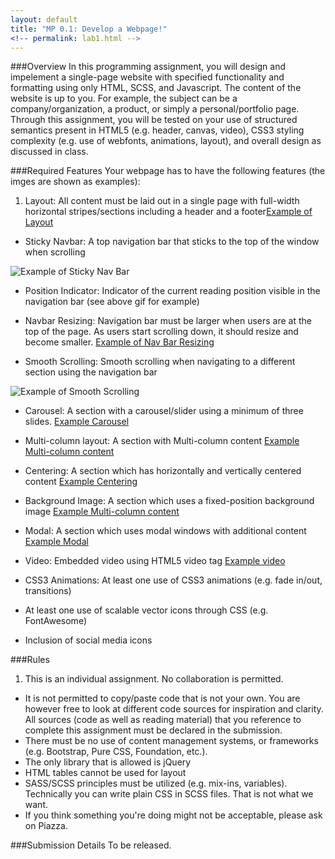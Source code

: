 ```yaml
---
layout: default
title: "MP 0.1: Develop a Webpage!"
<!-- permalink: lab1.html -->
---
```


###Overview
In this programming assignment, you will design and impelement a single-page website with specified functionality and formatting using only HTML, SCSS, and Javascript. The content of the website is up to you. For example, the subject can be a company/organization, a product, or simply a personal/portfolio page. Through this assignment, you will be tested on your use of structured semantics present in HTML5 (e.g. header, canvas, video), CSS3 styling complexity (e.g. use of webfonts, animations, layout), and overall design as discussed in class.

###Required Features 
Your webpage has to have the following features (the imges are shown as examples):

1. Layout: All content must be laid out in a single page with full-width horizontal stripes/sections including a header and a footer[Example of Layout](http://courses.engr.illinois.edu/cs498rk1/images/mp1/2.png)

+	Sticky Navbar: A top navigation bar that sticks to the top of the window when scrolling

![Example of Sticky Nav Bar](http://courses.engr.illinois.edu/cs498rk1/images/mp1/3.gif)

+	Position Indicator: Indicator of the current reading position visible in the navigation bar (see above gif for example)

+ 	Navbar Resizing: Navigation bar must be larger when users are at the top of the page. As users start scrolling down, it should resize and become smaller. [Example of Nav Bar Resizing](http://courses.engr.illinois.edu/cs498rk1/images/mp1/4.gif)

+	Smooth Scrolling: Smooth scrolling when navigating to a different section using the navigation bar

![Example of Smooth Scrolling](http://courses.engr.illinois.edu/cs498rk1/images/mp1/5.gif)

+	Carousel: A section with a carousel/slider using a minimum of three slides. [Example Carousel](http://courses.engr.illinois.edu/cs498rk1/images/mp1/6.png)

+  	Multi-column layout: A section with Multi-column content [Example Multi-column content](http://courses.engr.illinois.edu/cs498rk1/images/mp1/7.png)

+	Centering: A section which has horizontally and vertically centered content [Example Centering](http://courses.engr.illinois.edu/cs498rk1/images/mp1/8.png)

+	Background Image: A section which uses a fixed-position background image [Example Multi-column content](http://courses.engr.illinois.edu/cs498rk1/images/mp1/9.gif)

+	Modal: A section which uses modal windows with additional content [Example Modal](http://courses.engr.illinois.edu/cs498rk1/images/mp1/10.gif)

+	Video: Embedded video using HTML5 video tag [Example video](http://courses.engr.illinois.edu/cs498rk1/images/mp1/11.gif)

+	CSS3 Animations: At least one use of CSS3 animations (e.g. fade in/out, transitions)

+	At least one use of scalable vector icons through CSS (e.g. FontAwesome)

+	Inclusion of social media icons

###Rules
1.	This is an individual assignment. No collaboration is permitted.
+   It is not permitted to copy/paste code that is not your own. You are however free to look at different code sources for inspiration and clarity. All sources (code as well as reading material) that you reference to complete this assignment must be declared in the submission.
+	There must be no use of content management systems, or frameworks (e.g. Bootstrap, Pure CSS, Foundation, etc.). 
+	The only library that is allowed is jQuery
+	HTML tables cannot be used for layout	
+	SASS/SCSS principles must be utilized (e.g. mix-ins, variables). Technically you can write plain CSS in SCSS files. That is not what we want.
+ If you think something you're doing might not be acceptable, please ask on Piazza.


###Submission Details
To be released.

